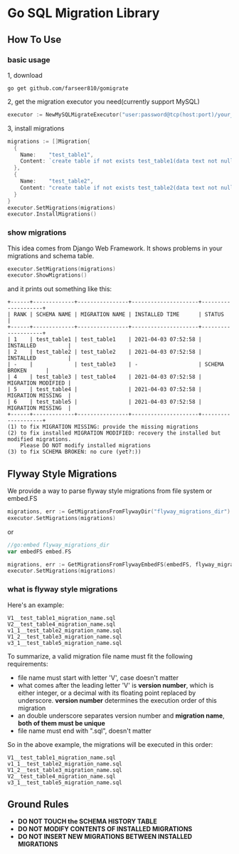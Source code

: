 # Go SQL Migration Library
## How To Use
### basic usage
1, download
```shell
go get github.com/farseer810/gomigrate
```
2, get the migration executor you need(currently support MySQL)
```go
executor := NewMySQLMigrateExecutor("user:password@tcp(host:port)/your_db?charset=utf8")
```
3, install migrations
```go
migrations := []Migration{
  {
    Name:    "test_table1",
    Content: `create table if not exists test_table1(data text not null)`,
  },
  {
    Name:    "test_table2",
    Content: "create table if not exists test_table2(data text not null)",
  }
}
executor.SetMigrations(migrations)
executor.InstallMigrations()
```

### show migrations
This idea comes from Django Web Framework. It shows problems in your migrations and schema table.
```go
executor.SetMigrations(migrations)
executor.ShowMigrations()
```
and it prints out something like this:
```
+------+-------------+----------------+---------------------+--------------------+
| RANK | SCHEMA NAME | MIGRATION NAME | INSTALLED TIME      | STATUS             |
+------+-------------+----------------+---------------------+--------------------+
| 1    | test_table1 | test_table1    | 2021-04-03 07:52:58 | INSTALLED          |
| 2    | test_table2 | test_table2    | 2021-04-03 07:52:58 | INSTALLED          |
| -    |             | test_table3    | -                   | SCHEMA BROKEN      |
| 4    | test_table3 | test_table4    | 2021-04-03 07:52:58 | MIGRATION MODIFIED |
| 5    | test_table4 |                | 2021-04-03 07:52:58 | MIGRATION MISSING  |
| 6    | test_table5 |                | 2021-04-03 07:52:58 | MIGRATION MISSING  |
+------+-------------+----------------+---------------------+--------------------+
(1) to fix MIGRATION MISSING: provide the missing migrations
(2) to fix installed MIGRATION MODIFIED: recovery the installed but modified migrations. 
	Please DO NOT modify installed migrations
(3) to fix SCHEMA BROKEN: no cure (yet?:))
```

## Flyway Style Migrations
We provide a way to parse flyway style migrations from file system or embed.FS
```go
migrations, err := GetMigrationsFromFlywayDir("flyway_migrations_dir")
executor.SetMigrations(migrations)
```
or 
```go
//go:embed flyway_migrations_dir
var embedFS embed.FS

migrations, err := GetMigrationsFromFlywayEmbedFS(embedFS, flyway_migrations_dir)
executor.SetMigrations(migrations)
```

### what is flyway style migrations
Here's an example:
```
V1__test_table1_migration_name.sql
V2__test_table4_migration_name.sql
v1_1__test_table2_migration_name.sql
V1_2__test_table3_migration_name.sql
v3_1__test_table5_migration_name.sql
```
To summarize, a valid migration file name must fit the following requirements:
* file name must start with letter 'V', case doesn't matter
* what comes after the leading letter 'V' is **version number**, which is either integer, or a decimal with its 
  floating point replaced by underscore. **version number** determines the execution order of this migration
* an double underscore separates version number and **migration name**, **both of them must be unique**
* file name must end with ".sql", doesn't matter

So in the above example, the migrations will be executed in this order:
```
V1__test_table1_migration_name.sql
v1_1__test_table2_migration_name.sql
V1_2__test_table3_migration_name.sql
V2__test_table4_migration_name.sql
v3_1__test_table5_migration_name.sql
```

## Ground Rules
* **DO NOT TOUCH the SCHEMA HISTORY TABLE**
* **DO NOT MODIFY CONTENTS OF INSTALLED MIGRATIONS**
* **DO NOT INSERT NEW MIGRATIONS BETWEEN INSTALLED MIGRATIONS**
